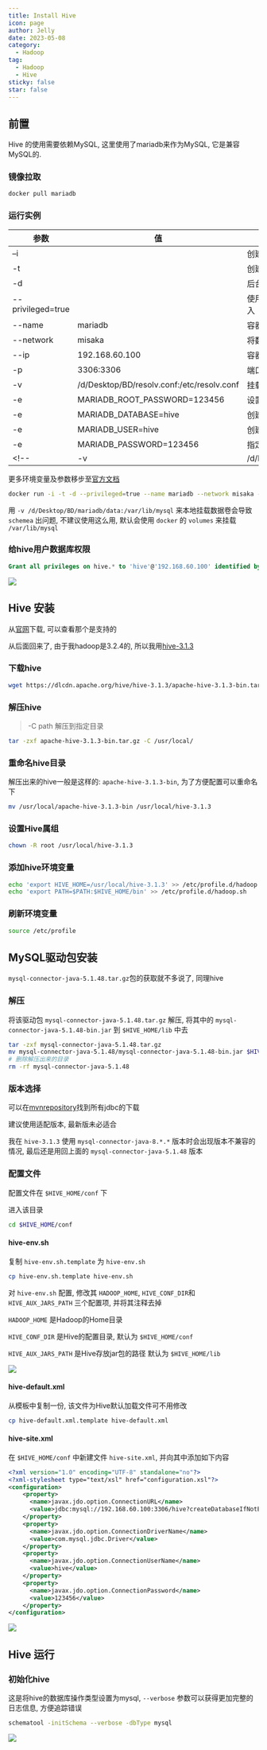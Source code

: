 ```yaml
---
title: Install Hive
icon: page
author: Jelly
date: 2023-05-08
category:
  - Hadoop
tag:
  - Hadoop
  - Hive
sticky: false
star: false
---
```


## 前置

Hive 的使用需要依赖MySQL, 这里使用了mariadb来作为MySQL, 它是兼容MySQL的.

### 镜像拉取

```sh
docker pull mariadb
```

### 运行实例
|参数|值|说明|
|--|--|--|
|–i||创建交互式会话|
|-t||创建伪终端|
|-d||后台启动|
|--privileged=true||使用特权模式启动, 以允许容器对宿主机的写入
|--name|mariadb|容器名字|
|--network|misaka|将数据库接入misaka网络|
|--ip|192.168.60.100|容器IP|
|-p|3306:3306|端口映射|
|-v|/d/Desktop/BD/resolv.conf:/etc/resolv.conf|挂载目录使dns持久化|
|-e|MARIADB_ROOT_PASSWORD=123456|设置数据库root用户密码|
|-e|MARIADB_DATABASE=hive|创建名为hive的数据库|
|-e|MARIADB_USER=hive|创建数据库用户hive|
|-e|MARIADB_PASSWORD=123456|指定123456为上述用户的密码
<!-- |-v|/d/Desktop/BD/mariadb/data:/var/lib/mysql|挂载数据目录| -->

更多环境变量及参数移步至[官方文档](https://docs.docker.com/engine/reference/commandline/create/#options)
```sh
docker run -i -t -d --privileged=true --name mariadb --network misaka --ip 192.168.60.100 -p 3306:3306 -v /d/Desktop/BD/resolv.conf:/etc/resolv.conf -e "MARIADB_ROOT_PASSWORD=123456" -e "MARIADB_DATABASE=hive" -e "MARIADB_USER=hive" -e "MARIADB_PASSWORD=123456" mariadb
```

用 `-v /d/Desktop/BD/mariadb/data:/var/lib/mysql` 来本地挂载数据卷会导致 `schemea` 出问题, 不建议使用这么用, 默认会使用 `docker` 的 `volumes` 来挂载 `/var/lib/mysql`

### 给hive用户数据库权限
```sql
Grant all privileges on hive.* to 'hive'@'192.168.60.100' identified by '123456'; 
```

![](https://cdn.jsdelivr.net/gh/jellyqwq/PictureBed@main/2023/05/84cbd72b-1257-4867-85c8-a5be1bc4d26b.png)

## Hive 安装
从[官网](https://hive.apache.org/general/downloads/)下载, 可以查看那个是支持的

从后面回来了, 由于我hadoop是3.2.4的, 所以我用[hive-3.1.3](https://dlcdn.apache.org/hive/hive-3.1.3/)

### 下载hive

```sh
wget https://dlcdn.apache.org/hive/hive-3.1.3/apache-hive-3.1.3-bin.tar.gz
```

### 解压hive
> -C path 解压到指定目录 

```sh
tar -zxf apache-hive-3.1.3-bin.tar.gz -C /usr/local/
```
### 重命名hive目录
解压出来的hive一般是这样的: `apache-hive-3.1.3-bin`, 为了方便配置可以重命名下

```sh
mv /usr/local/apache-hive-3.1.3-bin /usr/local/hive-3.1.3
```

### 设置Hive属组

```sh
chown -R root /usr/local/hive-3.1.3
```

### 添加hive环境变量
```sh
echo 'export HIVE_HOME=/usr/local/hive-3.1.3' >> /etc/profile.d/hadoop.sh
echo 'export PATH=$PATH:$HIVE_HOME/bin' >> /etc/profile.d/hadoop.sh
```

### 刷新环境变量
```sh
source /etc/profile
```

## MySQL驱动包安装

`mysql-connector-java-5.1.48.tar.gz`包的获取就不多说了, 同理hive

### 解压
将该驱动包 `mysql-connector-java-5.1.48.tar.gz` 解压, 将其中的 `mysql-connector-java-5.1.48-bin.jar` 到 `$HIVE_HOME/lib` 中去

```sh
tar -zxf mysql-connector-java-5.1.48.tar.gz
mv mysql-connector-java-5.1.48/mysql-connector-java-5.1.48-bin.jar $HIVE_HOME/lib
# 删除解压出来的目录
rm -rf mysql-connector-java-5.1.48
```

### 版本选择

可以在[mvnrepository](https://mvnrepository.com/artifact/mysql/mysql-connector-java)找到所有jdbc的下载

建议使用适配版本, 最新版未必适合

我在 `hive-3.1.3` 使用 `mysql-connector-java-8.*.*` 版本时会出现版本不兼容的情况, 最后还是用回上面的 `mysql-connector-java-5.1.48` 版本

### 配置文件
配置文件在 `$HIVE_HOME/conf` 下

进入该目录

```sh
cd $HIVE_HOME/conf
```

#### hive-env.sh

复制 `hive-env.sh.template` 为 `hive-env.sh`

```sh
cp hive-env.sh.template hive-env.sh
```

对 `hive-env.sh` 配置, 修改其 `HADOOP_HOME`, `HIVE_CONF_DIR`和 `HIVE_AUX_JARS_PATH` 三个配置项, 并将其注释去掉

`HADOOP_HOME` 是Hadoop的Home目录

`HIVE_CONF_DIR` 是Hive的配置目录, 默认为 `$HIVE_HOME/conf`

`HIVE_AUX_JARS_PATH` 是Hive存放jar包的路径 默认为 `$HIVE_HOME/lib`

![](https://cdn.jsdelivr.net/gh/jellyqwq/PictureBed@main/2023/05/548ca484-3c14-4690-9c8c-c6e497130f26.png)

#### hive-default.xml

从模板中复制一份, 该文件为Hive默认加载文件可不用修改

```sh
cp hive-default.xml.template hive-default.xml
```

#### hive-site.xml

在 `$HIVE_HOME/conf` 中新建文件 `hive-site.xml`, 并向其中添加如下内容

```xml
<?xml version="1.0" encoding="UTF-8" standalone="no"?>
<?xml-stylesheet type="text/xsl" href="configuration.xsl"?>
<configuration>
    <property>
      <name>javax.jdo.option.ConnectionURL</name>
      <value>jdbc:mysql://192.168.60.100:3306/hive?createDatabaseIfNotExist=true&amp;useSSL=false</value>
    </property>
    <property>
      <name>javax.jdo.option.ConnectionDriverName</name>
      <value>com.mysql.jdbc.Driver</value>
    </property>
    <property>
      <name>javax.jdo.option.ConnectionUserName</name>
      <value>hive</value>
    </property>
    <property>
      <name>javax.jdo.option.ConnectionPassword</name>
      <value>123456</value>
    </property>
</configuration>
```

![](https://cdn.jsdelivr.net/gh/jellyqwq/PictureBed@main/2023/05/331d5d7c-1dbc-4333-ad6d-e9844b59de16.png)

## Hive 运行

### 初始化hive
这是将hive的数据库操作类型设置为mysql, `--verbose` 参数可以获得更加完整的日志信息, 方便追踪错误

```sh
schematool -initSchema --verbose -dbType mysql
```

![](https://cdn.jsdelivr.net/gh/jellyqwq/PictureBed@main/2023/05/9e0077bd-c3e4-4b95-8bab-538e484fcfd6.png)




